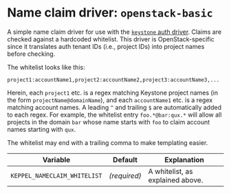 # Name claim driver: `openstack-basic`

A simple name claim driver for use with the [`keystone` auth driver](./auth-keystone.md). Claims are checked against a
hardcoded whitelist. This driver is OpenStack-specific since it translates auth tenant IDs (i.e., project IDs) into
project names before checking.

The whitelist looks like this:

```
project1:accountName1,project2:accountName2,project3:accountName3,...
```

Herein, each `project1` etc. is a regex matching Keystone project names (in the form `projectName@domainName`), and each
`accountName1` etc. is a regex matching account names. A leading `^` and trailing `$` are automatically added to each
regex. For example, the whitelist entry `foo.*@bar:qux.*` will allow all projects in the domain `bar` whose name starts
with `foo` to claim account names starting with `qux`.

The whitelist may end with a trailing comma to make templating easier.

| Variable | Default | Explanation |
| -------- | ------- | ----------- |
| `KEPPEL_NAMECLAIM_WHITELIST` | *(required)* | A whitelist, as explained above. |
